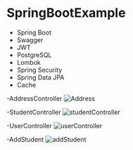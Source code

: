 # SpringBootExample
- Spring Boot
- Swagger
- JWT
- PostgreSQL
- Lombok
- Spring Security
- Spring Data JPA
- Cache

-AddressController
![Address](https://user-images.githubusercontent.com/76056196/185044951-22451040-c332-4d0b-9698-5628d399d906.PNG)

-StudentController
![studentController](https://user-images.githubusercontent.com/76056196/185044967-090f6a07-5f2f-4876-8bf7-daf58e6fc7af.PNG)

-UserController
![userController](https://user-images.githubusercontent.com/76056196/185044974-c9b68209-d390-455b-b90b-58306118e8a4.PNG)

-AddStudent
![addStudent](https://user-images.githubusercontent.com/76056196/185044960-77095f96-8119-434b-b895-a450c5cfb34d.PNG)
